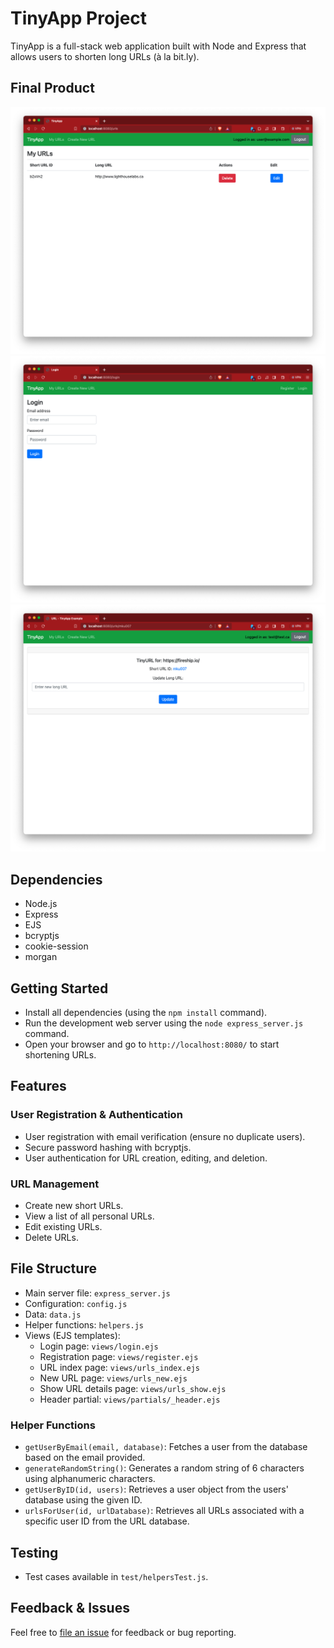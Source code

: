 # TinyApp Project

TinyApp is a full-stack web application built with Node and Express that allows users to shorten long URLs (à la bit.ly).

## Final Product

![My URLs page.](https://github.com/linkwithlionhart/tinyapp/blob/main/docs/urls-page.png?raw=true)
![Login page.](https://github.com/linkwithlionhart/tinyapp/blob/main/docs/login-page.png?raw=true)
![Edit URL page.](https://github.com/linkwithlionhart/tinyapp/blob/main/docs/edit-url-page.png?raw=true)

## Dependencies

- Node.js
- Express
- EJS
- bcryptjs
- cookie-session
- morgan

## Getting Started
- Install all dependencies (using the `npm install` command).
- Run the development web server using the `node express_server.js` command.
- Open your browser and go to `http://localhost:8080/` to start shortening URLs.

## Features

### User Registration & Authentication

- User registration with email verification (ensure no duplicate users).
- Secure password hashing with bcryptjs.
- User authentication for URL creation, editing, and deletion.

### URL Management

- Create new short URLs.
- View a list of all personal URLs.
- Edit existing URLs.
- Delete URLs.

## File Structure

- Main server file: `express_server.js`
- Configuration: `config.js`
- Data: `data.js`
- Helper functions: `helpers.js`
- Views (EJS templates): 
  - Login page: `views/login.ejs`
  - Registration page: `views/register.ejs`
  - URL index page: `views/urls_index.ejs`
  - New URL page: `views/urls_new.ejs`
  - Show URL details page: `views/urls_show.ejs`
  - Header partial: `views/partials/_header.ejs`

### Helper Functions

- `getUserByEmail(email, database)`: Fetches a user from the database based on the email provided.
- `generateRandomString()`: Generates a random string of 6 characters using alphanumeric characters.
- `getUserByID(id, users)`: Retrieves a user object from the users' database using the given ID.
- `urlsForUser(id, urlDatabase)`: Retrieves all URLs associated with a specific user ID from the URL database.

## Testing

- Test cases available in `test/helpersTest.js`.

## Feedback & Issues

Feel free to [file an issue](https://github.com/linkwithlionhart/tinyapp/issues) for feedback or bug reporting.
